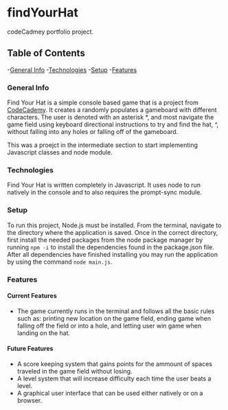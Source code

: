 # findYourHat
codeCadmey portfolio project. 

## Table of Contents
-[General Info](#general-info)
-[Technologies](#technologies)
-[Setup](#setup)
-[Features](#features)

### General Info
Find Your Hat is a simple console based game that is a project from [CodeCademy](http://www.codecademy.com). It creates a randomly populates a gameboard with different characters. The user is denoted with an asterisk *, and most navigate the game field using keyboard directional instructions to try and find the hat, ^, without falling into any holes or falling off of the gameboard. 

This was a proejct in the intermediate section to start implementing Javascript classes and node module. 

### Technologies 
Find Your Hat is written completely in Javascript. It uses node to run natively in the console and to also requires the prompt-sync module. 

### Setup
To run this project, Node.js must be installed. 
From the terminal, navigate to the directory where the application is saved. Once in the correct directory, first install the needed packages from the node package manager by running `npm -i` to install the dependencies found in the package.json file. After all dependencies have finished installing you may run the application by using the command `node main.js`.


### Features
#### Current Features
- The game currently runs in the terminal and follows all the basic rules such as: printing new location on the game field, ending game when falling off the field or into a hole, and letting user win game when landing on the hat. 
#### Future Features
- A score keeping system that gains points for the ammount of spaces traveled in the game field without losing.
- A level system that will increase difficulty each time the user beats a level. 
- A graphical user interface that can be used either natively or on a browser. 
